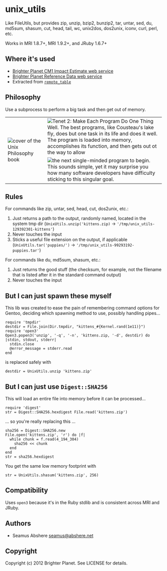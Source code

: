 # unix_utils

Like FileUtils, but provides zip, unzip, bzip2, bunzip2, tar, untar, sed, du, md5sum, shasum, cut, head, tail, wc, unix2dos, dos2unix, iconv, curl, perl, etc.

Works in MRI 1.8.7+, MRI 1.9.2+, and JRuby 1.6.7+

## Where it's used

* [Brighter Planet CM1 Impact Estimate web service](http://impact.brighterplanet.com) 
* [Brighter Planet Reference Data web service](http://data.brighterplanet.com)
* Extracted from [`remote_table`](https://github.com/seamusabshere/remote_table)

## Philosophy

Use a subprocess to perform a big task and then get out of memory.

<table>
  <tr>
    <td rowspan="2"><img src="https://raw.github.com/seamusabshere/unix_utils/master/unix-philosophy-cover.png" alt="cover of the Unix Philosophy book" /></td>
    <td><img src="https://raw.github.com/seamusabshere/unix_utils/master/unix-philosophy-quote-pg1.png" alt="Tenet 2: Make Each Program Do One Thing Well. The best programs, like Cousteau's lake fly, does but one task in its life and does it well. The program is loaded into memory, accomplishes its function, and then gets out ot the way to allow" /></td>
  </tr>
  <tr>
    <td><img src="https://raw.github.com/seamusabshere/unix_utils/master/unix-philosophy-quote-pg2.png" alt="the next single-minded program to begin. This sounds simple, yet it may surprise you how many software developers have difficulty sticking to this singular goal." /></td>
  </tr>
</table>

## Rules

For commands like zip, untar, sed, head, cut, dos2unix, etc.:

1. Just returns a path to the output, randomly named, located in the system tmp dir (`UnixUtils.unzip('kittens.zip)` &rarr; `'/tmp/unix_utils-129392301-kittens'`)
2. Never touches the input
3. Sticks a useful file extension on the output, if applicable (`UnixUtils.tar('puppies/')` &rarr; `'/tmp/unix_utils-99293192-puppies.tar'`)

For commands like du, md5sum, shasum, etc.:

1. Just returns the good stuff (the checksum, for example, not the filename that is listed after it in the standard command output)
2. Never touches the input

## But I can just spawn these myself

This lib was created to ease the pain of remembering command options for Gentoo, deciding which spawning method to use, possibly handling pipes...

    require 'tmpdir'
    destdir = File.join(Dir.tmpdir, "kittens_#{Kernel.rand(1e11)}")
    require 'open3'
    Open3.popen3('unzip', '-q', '-n', 'kittens.zip, '-d', destdir) do |stdin, stdout, stderr|
      stdin.close
      @error_message = stderr.read
    end

is replaced safely with

    destdir = UnixUtils.unzip 'kittens.zip'

## But I can just use `Digest::SHA256`

This will load an entire file into memory before it can be processed...

    require 'digest'
    str = Digest::SHA256.hexdigest File.read('kittens.zip')

... so you're really replacing this ...

    sha256 = Digest::SHA256.new
    File.open('kittens.zip', 'r') do |f|
      while chunk = f.read(4_194_304)
        sha256 << chunk
      end
    end
    str = sha256.hexdigest

You get the same low memory footprint with

    str = UnixUtils.shasum('kittens.zip', 256)

## Compatibility

Uses `open3` because it's in the Ruby stdlib and is consistent across MRI and JRuby.

## Authors

* Seamus Abshere <seamus@abshere.net>

## Copyright

Copyright (c) 2012 Brighter Planet. See LICENSE for details.
